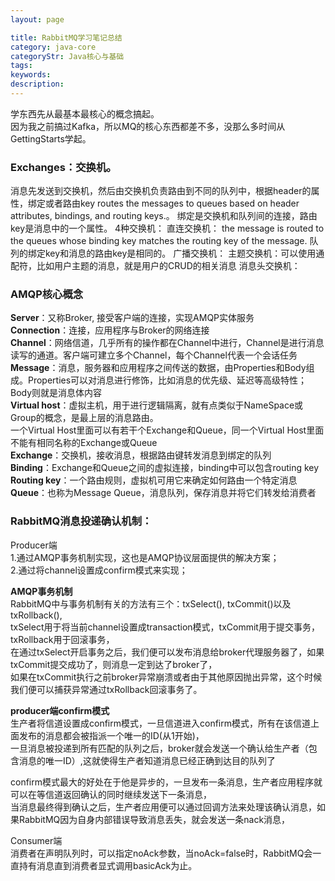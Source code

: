 ```yaml
---
layout: page

title: RabbitMQ学习笔记总结
category: java-core
categoryStr: Java核心与基础
tags: 
keywords: 
description:
---
```



学东西先从最基本最核心的概念搞起。  
因为我之前搞过Kafka，所以MQ的核心东西都差不多，没那么多时间从GettingStarts学起。  

### Exchanges：交换机。
消息先发送到交换机，然后由交换机负责路由到不同的队列中，根据header的属性，绑定或者路由key
routes the messages to queues based on header attributes, bindings, and routing keys.。
绑定是交换机和队列间的连接，路由key是消息中的一个属性。
4种交换机：
直连交换机： the message is routed to the queues whose binding key matches the routing key of the message.
队列的绑定key和消息的路由key是相同的。
广播交换机：
主题交换机：可以使用通配符，比如用户主题的消息，就是用户的CRUD的相关消息
消息头交换机：

### AMQP核心概念
**Server**：又称Broker, 接受客户端的连接，实现AMQP实体服务  
**Connection**：连接，应用程序与Broker的网络连接  
**Channel**：网络信道，几乎所有的操作都在Channel中进行，Channel是进行消息读写的通道。客户端可建立多个Channel，每个Channel代表一个会话任务  
**Message**：消息，服务器和应用程序之间传送的数据，由Properties和Body组成。Properties可以对消息进行修饰，比如消息的优先级、延迟等高级特性；Body则就是消息体内容  
**Virtual host**：虚拟主机，用于进行逻辑隔离，就有点类似于NameSpace或Group的概念，是最上层的消息路由。  
一个Virtual Host里面可以有若干个Exchange和Queue，同一个Virtual Host里面不能有相同名称的Exchange或Queue  
**Exchange**：交换机，接收消息，根据路由键转发消息到绑定的队列  
**Binding**：Exchange和Queue之间的虚拟连接，binding中可以包含routing key  
**Routing key**：一个路由规则，虚拟机可用它来确定如何路由一个特定消息   
**Queue**：也称为Message Queue，消息队列，保存消息并将它们转发给消费者  


### RabbitMQ消息投递确认机制：
Producer端  
1.通过AMQP事务机制实现，这也是AMQP协议层面提供的解决方案；  
2.通过将channel设置成confirm模式来实现；  

**AMQP事务机制**  
RabbitMQ中与事务机制有关的方法有三个：txSelect(), txCommit()以及txRollback(),  
txSelect用于将当前channel设置成transaction模式，txCommit用于提交事务，txRollback用于回滚事务，  
在通过txSelect开启事务之后，我们便可以发布消息给broker代理服务器了，如果txCommit提交成功了，则消息一定到达了broker了，  
如果在txCommit执行之前broker异常崩溃或者由于其他原因抛出异常，这个时候我们便可以捕获异常通过txRollback回滚事务了。  

**producer端confirm模式**  
生产者将信道设置成confirm模式，一旦信道进入confirm模式，所有在该信道上面发布的消息都会被指派一个唯一的ID(从1开始)，   
一旦消息被投递到所有匹配的队列之后，broker就会发送一个确认给生产者（包含消息的唯一ID）,这就使得生产者知道消息已经正确到达目的队列了  

confirm模式最大的好处在于他是异步的，一旦发布一条消息，生产者应用程序就可以在等信道返回确认的同时继续发送下一条消息，  
当消息最终得到确认之后，生产者应用便可以通过回调方法来处理该确认消息，如果RabbitMQ因为自身内部错误导致消息丢失，就会发送一条nack消息，  

Consumer端  
消费者在声明队列时，可以指定noAck参数，当noAck=false时，RabbitMQ会一直持有消息直到消费者显式调用basicAck为止。

